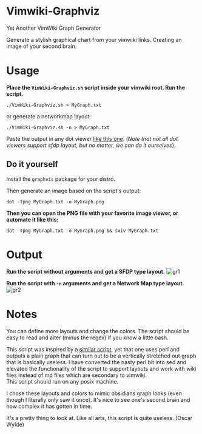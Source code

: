 # Vimwiki-Graphviz

Yet Another VimWiki Graph Generator 

Generate a stylish graphical chart from your vimwiki links. Creating an image of your second brain.

# Usage
__Place the `VimWiki-Graphviz.sh` script inside your vimwiki root. Run the script.__
```
./VimWiki-Graphviz.sh > MyGraph.txt
```
or generate a networkmap layout:
```
./VimWiki-Graphviz.sh -n > MyGraph.txt
```
Paste the output in any dot viewer [like this one](https://dreampuf.github.io/GraphvizOnline/). (_Note that not all dot viewers support sfdp layout, but no matter, we can do it ourselves_).

## Do it yourself

Install the `graphvis` package for your distro.
<br>

Then generate an image based on the script's output:
```
dot -Tpng MyGraph.txt -o MyGraph.png
```
__Then you can open the PNG file with your favorite image viewer, or automate it like this:__
```
dot -Tpng MyGraph.txt -o MyGraph.png && sxiv MyGraph.txt
```

# Output
__Run the script without arguments and get a SFDP type layout.__
![gr1](https://github.com/wolandark/Vimwiki-Graphviz/assets/107309764/d225d612-d577-4245-8fa0-a7142d7ba782)


__Run the script with `-n` arguments and get a Network Map type layout.__
![gr2](https://github.com/wolandark/Vimwiki-Graphviz/assets/107309764/28c75109-b215-455e-9f65-61cfc196f497)

# Notes
You can define more layouts and change the colors. The script should be easy to read and alter (minus the regex) if you know a little bash.

This script was inspired by a [similar script](https://gitlab.com/vobijs/vimwiki-graph), yet that one uses perl and outputs a plain graph that can turn out to be a vertically stretched out graph that is basically useless.
I have converted the nasty perl bit into sed and elevated the functionality of the script to support layouts and work with wiki files instead of md files which are secondary to vimwiki. <br>
This script should run on any posix machine.

I chose these layouts and colors to mimic obsidians graph looks (even though I literally only saw it once). It's nice to see one's second brain and how complex it has gotten in time. 

It's a pretty thing to look at. 
Like all arts, this script is quite useless. (Oscar Wylde)

